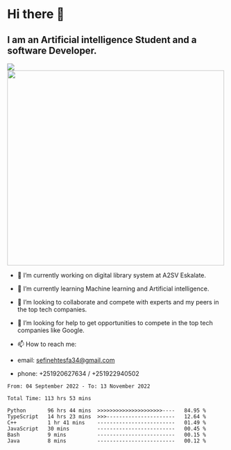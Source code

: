 # Hi there 👋
## I am an Artificial intelligence Student and a software Developer.
<img src = "https://github-readme-stats.vercel.app/api?username=sefinehtesfa34&&show_icons=true&title_color=ffffff&icon_color=bb2acf&text_color=daf7dc&bg_color=151515"/>
<img src="https://wakatime.com/share/@sefinehtesfa34/ae9674e3-b462-4438-9120-52fc3d0ffbbb.png" width ="500" height = "450"/>

- 🔭 I’m currently working on digital library system at A2SV Eskalate.
- 🌱 I’m currently learning Machine learning and Artificial intelligence.
- 👯 I’m looking to collaborate and compete with experts and my peers in the top tech companies.
- 🤔 I’m looking for help to get opportunities to compete in the top tech companies like Google.

- 📫 How to reach me: 
- email: sefinehtesfa34@gmail.com
- phone: +251920627634 / +251922940502
<!--START_SECTION:waka-->

```text
From: 04 September 2022 - To: 13 November 2022

Total Time: 113 hrs 53 mins

Python       96 hrs 44 mins  >>>>>>>>>>>>>>>>>>>>>----   84.95 %
TypeScript   14 hrs 23 mins  >>>----------------------   12.64 %
C++          1 hr 41 mins    -------------------------   01.49 %
JavaScript   30 mins         -------------------------   00.45 %
Bash         9 mins          -------------------------   00.15 %
Java         8 mins          -------------------------   00.12 %
```

<!--END_SECTION:waka-->
